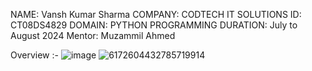 NAME: Vansh Kumar Sharma
COMPANY: CODTECH IT SOLUTIONS
ID: CT08DS4829
DOMAIN: PYTHON PROGRAMMING
DURATION: July to August 2024
Mentor: Muzammil Ahmed



Overview :-
![image](https://github.com/user-attachments/assets/fa3834f4-89aa-4f06-b16c-43c84d8ad94c)
![6172604432785719914](https://github.com/user-attachments/assets/9f202194-1008-4a7c-8d68-27a93c4c05cd)


